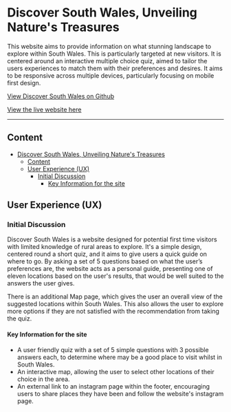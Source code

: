# Discover South Wales, Unveiling Nature's Treasures

This website aims to provide information on what stunning landscape to explore within South Wales. This is particularly targeted at new visitors. It is centered around an interactive multiple choice quiz, aimed to tailor the users experiences to match them with their preferences and desires. It aims to be responsive across multiple devices, particularly focusing on mobile first design.

[View Discover South Wales on Github]()

[View the live website here]()

- - -

## Content

- [Discover South Wales, Unveiling Nature's Treasures](#discover-south-wales-unveiling-natures-treasures)
  - [Content](#content)
  - [User Experience (UX)](#user-experience-ux)
    - [Initial Discussion](#initial-discussion)
      - [Key Information for the site](#key-information-for-the-site)

## User Experience (UX)

### Initial Discussion

Discover South Wales is a website designed for potential first time visitors with limited knowledge of rural areas to explore. It's a simple design, centered round a short quiz, and it aims to give users a quick guide on where to go. By asking a set of 5 questions based on what the user’s preferences are, the website acts as a personal guide, presenting one of eleven locations based on the user's results, that would be well suited to the answers the user gives.

There is an additional Map page, which gives the user an overall view of the suggested locations within South Wales. This also allows the user to explore more options if they are not satisfied with the recommendation from taking the quiz.

#### Key Information for the site

- A user friendly quiz with a set of 5 simple questions with 3 possible answers each, to determine where may be a good place to visit whilst in South Wales.
- An interactive map, allowing the user to select other locations of their choice in the area.
- An external link to an instagram page within the footer, encouraging users to share places they have been and follow the website's instagram page.
